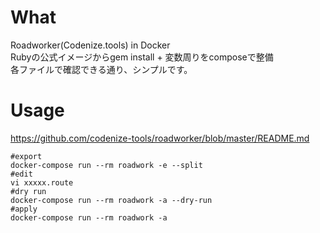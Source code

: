 # What
Roadworker(Codenize.tools) in Docker<br>
Rubyの公式イメージからgem install + 変数周りをcomposeで整備<br>
各ファイルで確認できる通り、シンプルです。

# Usage
https://github.com/codenize-tools/roadworker/blob/master/README.md

```
#export
docker-compose run --rm roadwork -e --split
#edit
vi xxxxx.route
#dry run
docker-compose run --rm roadwork -a --dry-run
#apply
docker-compose run --rm roadwork -a
```
